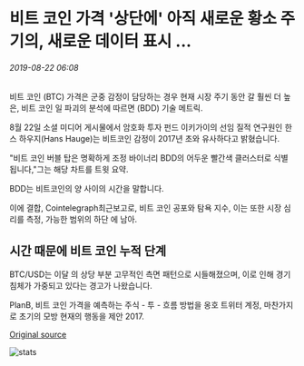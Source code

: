 # 비트 코인 가격 '상단에' 아직 새로운 황소 주기의, 새로운 데이터 표시 ...

###### 2019-08-22 06:08

비트 코인 (BTC) 가격은 군중 감정이 담당하는 경우 현재 시장 주기 동안 갈 훨씬 더 높은, 비트 코인 일 파괴의 분석에 따르면 (BDD) 기술 메트릭.

8월 22일 소셜 미디어 게시물에서 암호화 투자 펀드 이키가이의 선임 질적 연구원인 한스 하우지(Hans Hauge)는 비트코인 감정이 2017년 초와 유사하다고 밝혔습니다.

"비트 코인 버블 탑은 명확하게 조정 바이너리 BDD의 어두운 빨간색 클러스터로 식별됩니다,"그는 해당 차트를 트윗 요약.

BDD는 비트코인의 양 사이의 시간을 말합니다.

이에 결합, Cointelegraph최근보고로, 비트 코인 공포와 탐욕 지수, 이는 또한 시장 심리를 측정, 가능한 범위의 하단 에 남아.

## 시간 때문에 비트 코인 누적 단계

BTC/USD는 이달 의 상당 부분 고무적인 측면 패턴으로 시들해졌으며, 이로 인해 경기 침체가 가중되고 있다는 경고가 나왔습니다.

PlanB, 비트 코인 가격을 예측하는 주식 - 투 - 흐름 방법을 옹호 트위터 계정, 마찬가지로 초기의 모방 현재의 행동을 제안 2017.

[Original source](https://cointelegraph.com/news/bitcoin-price-not-at-the-top-of-new-bull-cycle-yet-new-data-shows)

![stats](https://c.statcounter.com/11760860/0/a89fa40b/1/ "stats")